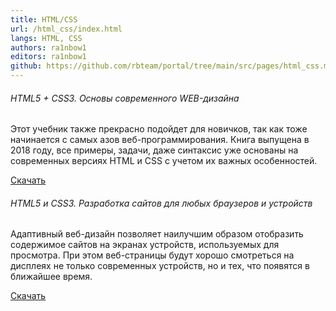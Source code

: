 ```yaml
---
title: HTML/CSS
url: /html_css/index.html
langs: HTML, CSS
authors: ra1nbow1
editors: ra1nbow1
github: https://github.com/rbteam/portal/tree/main/src/pages/html_css.md
---
```

<div class="col-md-6 mb-5">
    <h6>HTML5 + CSS3. Основы современного WEB-дизайна</h6>
    <p class="text-muted">
    Этот учебник также прекрасно подойдет для новичков, так как тоже начинается с самых азов веб-программирования. Книга выпущена в 2018 году, все примеры, задачи, даже синтаксис уже основаны на современных версиях HTML и CSS с учетом их важных особенностей.
    </p>
    <a href="https://codernet.ru/books/css/html5_css3_osnovy_sovremennogo_web_dizajna/" class="btn btn-primary">Скачать</a>
</div>
<div class="col-md-6 mb-5">
    <h6>HTML5 и CSS3. Разработка сайтов для любых браузеров и устройств</h6>
    <p class="text-muted">Адаптивный веб-дизайн позволяет наилучшим образом отобразить
          содержимое сайтов на экранах устройств, используемых для просмотра.
          При этом веб-страницы будут хорошо смотреться на дисплеях не только
          современных устройств, но и тех, что появятся в ближайшее время.</p>
    <a href="http://vk.academy.lv/file/frain_html_css_manual.pdf" class="btn btn-primary">Скачать</a>
</div>
